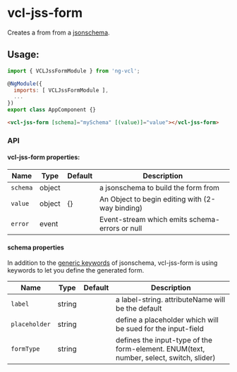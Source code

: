 # vcl-jss-form

Creates a from from a [jsonschema](http://jsonschema.net/).

## Usage:

```javascript
import { VCLJssFormModule } from 'ng-vcl';

@NgModule({
  imports: [ VCLJssFormModule ],
  ...
})
export class AppComponent {}
```

```html
<vcl-jss-form [schema]="mySchema" [(value)]="value"></vcl-jss-form>
```

### API

#### vcl-jss-form properties:

Name     | Type   | Default | Description
-------- | ------ | ------- | -----------------------------------------------
`schema` | object |         | a jsonschema to build the form from
`value`  | object | {}      | An Object to begin editing with (2-way binding)
`error`  | event  |         | Event-stream which emits schema-errors or null

#### schema properties

In addition to the [generic keywords](https://spacetelescope.github.io/understanding-json-schema/reference/generic.html) of jsonschema, vcl-jss-form is using keywords to let you define the generated form.

Name          | Type   | Default | Description
------------- | ------ | ------- | --------------------------------------------------------------------------------------
`label`       | string |         | a label-string. attributeName will be the default
`placeholder` | string |         | define a placeholder which will be sued for the input-field
`formType`    | string |         | defines the input-type of the form-element. ENUM(text, number, select, switch, slider)
